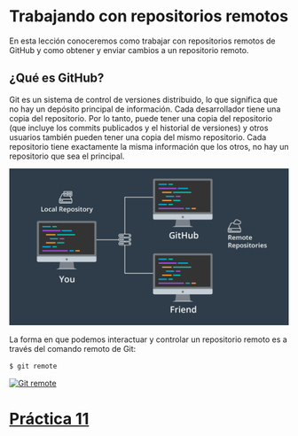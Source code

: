 # Trabajando con repositorios remotos

En esta lección conoceremos como trabajar con repositorios remotos de GitHub y como obtener y enviar cambios a un repositorio remoto.

## ¿Qué es GitHub?

Git es un sistema de control de versiones distribuido, lo que significa que no hay un depósito principal de información. Cada desarrollador tiene una copia del repositorio. Por lo tanto, puede tener una copia del repositorio (que incluye los commits publicados y el historial de versiones) y otros usuarios también pueden tener una copia del mismo repositorio. Cada repositorio tiene exactamente la misma información que los otros, no hay un repositorio que sea el principal.

![img_11_git_remote_01](images/img_11_git_remote_01.png)

La forma en que podemos interactuar y controlar un repositorio remoto es a través del comando remoto de Git:

```bash
$ git remote
```

[![Git remote](http://img.youtube.com/vi/414f0ukhOTY/0.jpg)](http://www.youtube.com/watch?v=414f0ukhOTY "Git remote")


# [**Práctica 11**](Pr%C3%A1ctica%2011%20-%20Git%20Remote.md#pr%C3%A1ctica-11---git-remote)

<!--stackedit_data:
eyJoaXN0b3J5IjpbMzcyNzc4MDYwLC0xNDE0Mjg5OTg5LDE5NT
g4NDkyNzcsMTE5MjcwNjQxMSwtNDU1MDEyMDksLTUwMjUyMjU4
OCwxNjg3ODc4NjY3LC0xMDQzMjIwMDgwLC0xMDE0OTgyMTM3LC
0yMzgyMjk5NzUsLTE1MDQwODE4NzUsMTM5ODAwNTYwNSwzNjEx
OTkwNTQsODUxODkwMDgwLC0xOTkwODQyNzQ0LC0xODUyNTI4NT
A4LDQ2OTc0ODAwMiwxMjEyMTQ4OTI3LDE2NTQ4Mzc0NzEsMTMx
NDczNDU1N119
-->